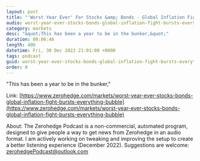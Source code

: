 ```yaml
---
layout: post
title: "'Worst Year Ever' For Stocks &amp; Bonds - Global Inflation Fight Bursts 'Everything Bubble'"
audio: worst-year-ever-stocks-bonds-global-inflation-fight-bursts-everything-bubble-1
category: markets
desc: "&quot;This has been a year to be in the bunker,&quot;"
duration: 00:06:46
length: 406
datetime: Fri, 30 Dec 2022 21:01:00 +0000
tags: podcast
guid: worst-year-ever-stocks-bonds-global-inflation-fight-bursts-everything-bubble-0
order: 0
---
```

&quot;This has been a year to be in the bunker,&quot;

Link: [https://www.zerohedge.com/markets/worst-year-ever-stocks-bonds-global-inflation-fight-bursts-everything-bubble](https://www.zerohedge.com/markets/worst-year-ever-stocks-bonds-global-inflation-fight-bursts-everything-bubble)

About: The Zerohedge Podcast is a non-commercial, automated program, designed to give people a way to get news from Zerohedge in an audio format.  I am actively working on tweaking and improving the setup to create a better listening experience (December 2022).  Suggestions are welcome: [zerohedgePodcast@outlook.com](mailto:zerohedgePodcast@outlook.com)